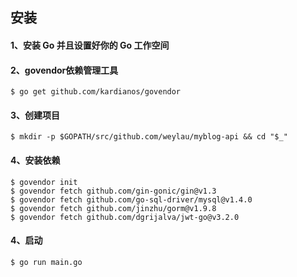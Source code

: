## 安装

#### 1、安装 Go 并且设置好你的 Go 工作空间

#### 2、govendor依赖管理工具
```
$ go get github.com/kardianos/govendor
```
#### 3、创建项目
```$xslt
$ mkdir -p $GOPATH/src/github.com/weylau/myblog-api && cd "$_"
```
#### 4、安装依赖
```
$ govendor init
$ govendor fetch github.com/gin-gonic/gin@v1.3
$ govendor fetch github.com/go-sql-driver/mysql@v1.4.0
$ govendor fetch github.com/jinzhu/gorm@v1.9.8
$ govendor fetch github.com/dgrijalva/jwt-go@v3.2.0
```
#### 4、启动
```$xslt
$ go run main.go
```